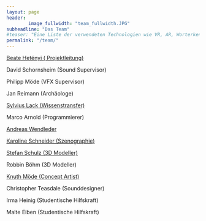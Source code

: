 ```yaml
---
layout: page
header:
        image_fullwidth: "team_fullwidth.JPG"
subheadline: "Das Team"
#teaser: "Eine Liste der verwendeten Technologien wie VR, AR, Worterkennung, etc."
permalink: "/team/"
---
```

[Beate Hetényi ( Projektleitung)](https://filmuniversitaet.de/portrait/person/beate-hetenyi/)

David Schornsheim (Sound Supervisor)

Philipp Möde (VFX Supervisor)

Jan Reimann (Archäologe)

[Sylvius Lack (Wissenstransfer)](https://filmuniversitaet.de/portrait/person/sylvius-lack/)

Marco Arnold (Programmierer)

[Andreas Wendleder](https://filmuniversitaet.de/portrait/person/andreas-wendleder/)

[Karoline Schneider (Szenographie)](https://filmuniversitaet.de/portrait/person/karoline-schneider/)

[Stefan Schulz (3D Modeller)](https://www.s2art.de/)

Robbin Böhm (3D Modeller)

[Knuth Möde (Concept Artist)](https://filmuniversitaet.de/portrait/person/knuth-moede/)

Christopher Teasdale (Sounddesigner)

Irma Heinig (Studentische Hilfskraft)

Malte Eiben  (Studentische Hilfskraft)

